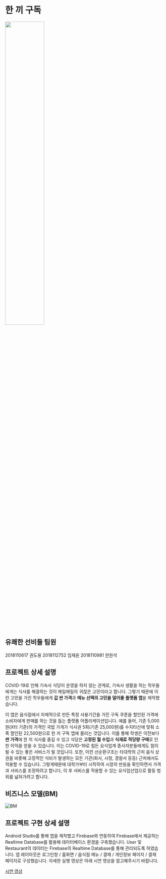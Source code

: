 # 한 끼 구독
<img src = "https://user-images.githubusercontent.com/42794359/126698703-8c54be2f-7885-43ae-a3f5-7fd4ba183d42.png" width="50%" height="50%">

## 유쾌한 선비들 팀원
2018110617 권도용 2018112752 임재윤 2018110981 한원석

## 프로젝트 상세 설명
COVID-19로 인해 기숙사 식당이 운영을 하지 않는 관계로, 기숙사 생활을 하는 학우들에게는 식사를 해결하는 것이 매일매일의 귀찮은 고민이라고 합니다.
그렇기 때문에 이런 고민을 가진 학우들에게 **값 싼 가격**과 **메뉴 선택의 고민을 덜어줄** **플랫폼 앱**을 제작했습니다.

이 앱은 음식점에서 자체적으로 만든 특정 사용기간을 가진 구독 쿠폰을 할인된 가격에 소비자에게 판매를 하는 것을 돕는 플랫폼 어플리케이션입니다.
예를 들어, 기존 5,000원(X터 기준)의 가격인 국밥 가게가 식사권 5회(기존 25,000원)를 수지타산에 맞춰 소폭 할인된 22,500원으로 한 끼 구독 앱에 올리는 것입니다.
이를 통해 학생은 이전보다 **싼 가격**에 한 끼 식사를 즐길 수 있고 식당은 **고정된 월 수입**과 **식재료 적당량 구매**로 인한 이익을 얻을 수 있습니다.
이는 COVID-19로 힘든 요식업계 종사자분들에게도 힘이 될 수 있는 좋은 서비스가 될 것입니다.
또한, 이런 선순환구조는 타대학의 근처 음식 상권을 비롯해 고정적인 식비가 발생하는 모든 기관(회사, 시청, 경찰서 등등) 근처에서도 적용할 수 있습니다.
그렇게때문에 대학가부터 시작하여 시장의 반응을 확인하면서 가격과 서비스를 조정하려고 합니다, 이 후 서비스를 적용할 수 있는 요식업산업으로 활동 범위를 넓혀가려고 합니다.

## 비즈니스 모델(BM)
![BM](https://user-images.githubusercontent.com/42794359/126698643-db9512db-dacb-45e1-809c-ccf67a52ab73.png)

## 프로젝트 구현 상세 설명
Android Studio를 통해 앱을 제작했고 Firebase와 연동하여 Firebase에서 제공하는 Realtime Database를 활용해 데이터베이스 환경을 구축했습니다.
User 및 Restaurant의 데이터는 Firebase의 Realtime Database를 통해 관리되도록 하였습니다.
앱 레이아웃은 로그인창 / 홈화면 / 음식점 메뉴 / 결제 / 개인정보 페이지 / 결제 페이지로 구성했습니다.
자세한 실행 영상은 아래 시연 영상을 참고해주시기 바랍니다.

[시연 영상](https://youtu.be/Z8kP7_kOJmw)
